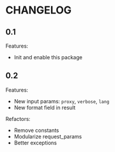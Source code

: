 # CHANGELOG

## 0.1

Features:

- Init and enable this package

## 0.2

Features:
- New input params: `proxy`, `verbose`, `lang`
- New format field in result

Refactors:
- Remove constants
- Modularize request_params
- Better exceptions